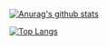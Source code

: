 [![Anurag's github stats](https://github-readme-stats.vercel.app/api?username=JW5123&theme=tokyonight)](https://github.com/JW5123/github-readme-stats)  
<!--[![Top Langs](https://github-readme-stats.vercel.app/api/top-langs/?username=JW5123&layout=compact&theme=tokyonight)](https://github.com/JW5123/github-readme-stats)-->
[![Top Langs](https://github-readme-stats.vercel.app/api/top-langs/?username=JW5123)](https://github.com/JW5123/github-readme-stats)
